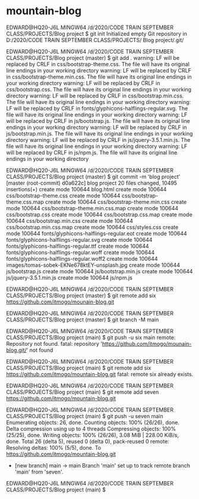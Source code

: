 # mountain-blog

EDWARD@HQ20-J6L MINGW64 /d/2020/CODE TRAIN SEPTEMBER CLASS/PROJECTS/Blog project
$ git init
Initialized empty Git repository in D:/2020/CODE TRAIN SEPTEMBER CLASS/PROJECTS/
Blog project/.git/

EDWARD@HQ20-J6L MINGW64 /d/2020/CODE TRAIN SEPTEMBER CLASS/PROJECTS/Blog project (master)
$ git add .
warning: LF will be replaced by CRLF in css/bootstrap-theme.css.
The file will have its original line endings in your working directory
warning: LF will be replaced by CRLF in css/bootstrap-theme.min.css.
The file will have its original line endings in your working directory
warning: LF will be replaced by CRLF in css/bootstrap.css.
The file will have its original line endings in your working directory
warning: LF will be replaced by CRLF in css/bootstrap.min.css.
The file will have its original line endings in your working directory
warning: LF will be replaced by CRLF in fonts/glyphicons-halflings-regular.svg.
The file will have its original line endings in your working directory
warning: LF will be replaced by CRLF in js/bootstrap.js.
The file will have its original line endings in your working directory
warning: LF will be replaced by CRLF in js/bootstrap.min.js.
The file will have its original line endings in your working directory
warning: LF will be replaced by CRLF in js/jquery-3.5.1.min.js.
The file will have its original line endings in your working directory
warning: LF will be replaced by CRLF in js/npm.js.
The file will have its original line endings in your working directory

EDWARD@HQ20-J6L MINGW64 /d/2020/CODE TRAIN SEPTEMBER CLASS/PROJECTS/Blog project (master)
$ git commit -m 'blog project'
[master (root-commit) d0a622c] blog project
 20 files changed, 10495 insertions(+)
 create mode 100644 blog.html
 create mode 100644 css/bootstrap-theme.css
 create mode 100644 css/bootstrap-theme.css.map
 create mode 100644 css/bootstrap-theme.min.css
 create mode 100644 css/bootstrap-theme.min.css.map
 create mode 100644 css/bootstrap.css
 create mode 100644 css/bootstrap.css.map
 create mode 100644 css/bootstrap.min.css
 create mode 100644 css/bootstrap.min.css.map
 create mode 100644 css/styles.css
 create mode 100644 fonts/glyphicons-halflings-regular.eot
 create mode 100644 fonts/glyphicons-halflings-regular.svg
 create mode 100644 fonts/glyphicons-halflings-regular.ttf
 create mode 100644 fonts/glyphicons-halflings-regular.woff
 create mode 100644 fonts/glyphicons-halflings-regular.woff2
 create mode 100644 images/tomas-sobek-EKNe678ktEY-unsplash.jpg
 create mode 100644 js/bootstrap.js
 create mode 100644 js/bootstrap.min.js
 create mode 100644 js/jquery-3.5.1.min.js
 create mode 100644 js/npm.js

EDWARD@HQ20-J6L MINGW64 /d/2020/CODE TRAIN SEPTEMBER CLASS/PROJECTS/Blog project (master)
$ git remote add six https://github.com/itmogo/mounain-blog.git

EDWARD@HQ20-J6L MINGW64 /d/2020/CODE TRAIN SEPTEMBER CLASS/PROJECTS/Blog project (master)
$ git branch -M main

EDWARD@HQ20-J6L MINGW64 /d/2020/CODE TRAIN SEPTEMBER CLASS/PROJECTS/Blog project (main)
$ git push -u six main
remote: Repository not found.
fatal: repository 'https://github.com/itmogo/mounain-blog.git/' not found

EDWARD@HQ20-J6L MINGW64 /d/2020/CODE TRAIN SEPTEMBER CLASS/PROJECTS/Blog project (main)
$ git remote add six https://github.com/itmogo/mountain-blog.git
fatal: remote six already exists.

EDWARD@HQ20-J6L MINGW64 /d/2020/CODE TRAIN SEPTEMBER CLASS/PROJECTS/Blog project (main)
$ git remote add seven https://github.com/itmogo/mountain-blog.git

EDWARD@HQ20-J6L MINGW64 /d/2020/CODE TRAIN SEPTEMBER CLASS/PROJECTS/Blog project (main)
$ git push -u seven main
Enumerating objects: 26, done.
Counting objects: 100% (26/26), done.
Delta compression using up to 4 threads
Compressing objects: 100% (25/25), done.
Writing objects: 100% (26/26), 3.08 MiB | 228.00 KiB/s, done.
Total 26 (delta 5), reused 0 (delta 0), pack-reused 0
remote: Resolving deltas: 100% (5/5), done.
To https://github.com/itmogo/mountain-blog.git
 * [new branch]      main -> main
Branch 'main' set up to track remote branch 'main' from 'seven'.

EDWARD@HQ20-J6L MINGW64 /d/2020/CODE TRAIN SEPTEMBER CLASS/PROJECTS/Blog project (main)
$
